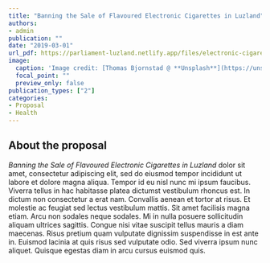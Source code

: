 ```yaml
---
title: "Banning the Sale of Flavoured Electronic Cigarettes in Luzland"
authors:
- admin
publication: ""
date: "2019-03-01"
url_pdf: https://parliament-luzland.netlify.app/files/electronic-cigarettes-2019.pdf
image:
  caption: 'Image credit: [Thomas Bjornstad @ **Unsplash**](https://unsplash.com/photos/YAjsL1KrbNo)'
  focal_point: ""
  preview_only: false
publication_types: ["2"]
categories: 
- Proposal
- Health
---
```


## About the proposal
*Banning the Sale of Flavoured Electronic Cigarettes in Luzland* dolor sit amet, consectetur adipiscing elit, sed do eiusmod tempor incididunt ut labore et dolore magna aliqua. Tempor id eu nisl nunc mi ipsum faucibus. Viverra tellus in hac habitasse platea dictumst vestibulum rhoncus est. In dictum non consectetur a erat nam. Convallis aenean et tortor at risus. Et molestie ac feugiat sed lectus vestibulum mattis. Sit amet facilisis magna etiam. Arcu non sodales neque sodales. Mi in nulla posuere sollicitudin aliquam ultrices sagittis. Congue nisi vitae suscipit tellus mauris a diam maecenas. Risus pretium quam vulputate dignissim suspendisse in est ante in. Euismod lacinia at quis risus sed vulputate odio. Sed viverra ipsum nunc aliquet. Quisque egestas diam in arcu cursus euismod quis. 